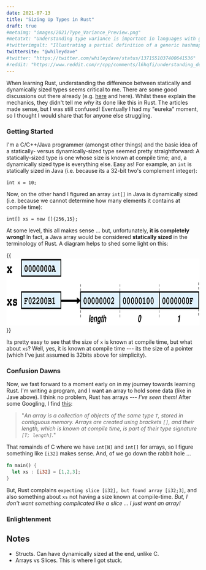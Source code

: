 ```yaml
---
date: 2021-07-13
title: "Sizing Up Types in Rust"
draft: true
#metaimg: "images/2021/Type_Variance_Preview.png"
#metatxt: "Understanding type variance is important in languages with generic types.  So, I thought I'd take a look at this."
#twitterimgalt: "Illustrating a partial definition of a generic hashmap."
twittersite: "@whileydave"
#twitter: "https://twitter.com/whileydave/status/1371551037400641536"
#reddit: "https://www.reddit.com/r/cpp/comments/l6hqfi/understanding_deadlock_detection_in_abseil/"
---
```


When learning Rust, understanding the difference between statically
and dynamically sized types seems critical to me.  There are some good
discussions out there already
(e.g. [here](https://github.com/pretzelhammer/rust-blog/blob/master/posts/sizedness-in-rust.md)
and here).  Whilst these explain the mechanics, they didn't tell me
_why_ its done like this in Rust.  The articles made sense, but I was
still confused!  Eventually I had my "eureka" moment, so I thought I
would share that for anyone else struggling.

### Getting Started

I'm a C/C++/Java programmer (amongst other things) and the basic idea
of a statically- versus dynamically-sized type seemed pretty
straightforward: A statically-sized type is one whose size is known at
compile time; and, a dynamically sized type is everything else.  Easy
as!  For example, an `int` is statically sized in Java (i.e. because
its a 32-bit two's complement integer):

```
int x = 10;
```

Now, on the other hand I figured an array `int[]` in Java is
dynamically sized (i.e. because we cannot determine how many elements
it contains at compile time):

```
int[] xs = new []{256,15};
```

At some level, this all makes sense ... but, unfortunately, **it is
completely wrong!** In fact, a Java array would be considered
**statically sized** in the terminology of Rust.  A diagram helps to
shed some light on this:

{{<img class="text-center" src="/images/2021/SizingUpTypes_Java.png" height="175px" alt="Illustrating owning reference being copied to another variable.">}}

Its pretty easy to see that the size of `x` is known at compile time,
but what about `xs`?  Well, yes, it is known at compile time --- its
the size of a pointer (which I've just assumed is 32bits above for
simplicity).  

### Confusion Dawns

Now, we fast forward to a moment early on in my journey towards
learning Rust.  I'm writing a program, and I want an array to hold
some data (like in Jave above).  I think no problem, Rust has
arrays --- _I've seen them!_ After some Googling, I find [this](https://doc.rust-lang.org/rust-by-example/primitives/array.html):

> "_An array is a collection of objects of the same type `T`, stored in contiguous memory. Arrays are created using brackets `[]`, and their length, which is known at compile time, is part of their type signature `[T; length]`._"

That remainds of C where we have `int[N]` and `int[]` for arrays, so I
figure something like `[i32]` makes sense.  And, of we go down the rabbit hole ...

```rust
fn main() {
  let xs : [i32] = [1,2,3];
}
```

But, Rust complains `expecting slice [i32], but found array [i32;3]`, and also something about `xs` not having a size known at compile-time.  _But, I don't want something complicated like a slice ... I just want an array!_

### Enlightenment



## Notes

   * Structs.  Can have dynamically sized at the end, unlike C.
   * Arrays vs Slices.  This is where I got stuck.